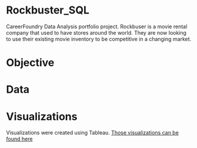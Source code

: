 # Rockbuster_SQL
CareerFoundry Data Analysis portfolio project.  Rockbuser is a movie rental company that used to have stores around the world.  They are now looking to use their existing movie inventory to be competitive in a changing market. 

# Objective

# Data

# Visualizations

Visualizations were created using Tableau.  [Those visualizations can be found here](https://public.tableau.com/views/Immersion3_10/RatingSummary?:language=en-US&:display_count=n&:origin=viz_share_link)
